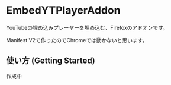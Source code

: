 # EmbedYTPlayerAddon
YouTubeの埋め込みプレーヤーを埋め込む、Firefoxのアドオンです。

Manifest V2で作ったのでChromeでは動かないと思います。

## 使い方 (Getting Started)
作成中
